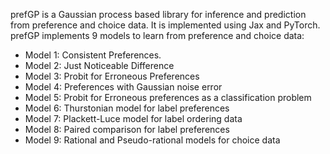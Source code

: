 prefGP is a Gaussian process based library for inference and prediction from preference and choice data. It is implemented using Jax and PyTorch. 
prefGP implements 9 models to learn from preference and choice data:

* Model 1: Consistent Preferences.
* Model 2: Just Noticeable Difference 
* Model 3: Probit for Erroneous Preferences
* Model 4: Preferences with Gaussian noise error
* Model 5: Probit  for Erroneous preferences as a classification problem
* Model 6: Thurstonian model for label preferences
* Model 7: Plackett-Luce model for label ordering data
* Model 8: Paired comparison for label preferences
* Model 9: Rational and Pseudo-rational models for choice data

